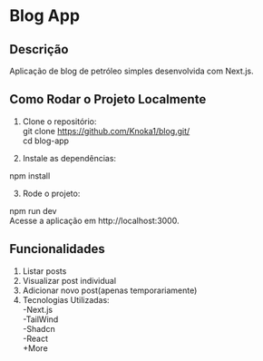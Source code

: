 # Blog App

## Descrição

Aplicação de blog de petróleo simples desenvolvida com Next.js.

## Como Rodar o Projeto Localmente

1. Clone o repositório:\
   git clone https://github.com/Knoka1/blog.git/  
   cd blog-app

2. Instale as dependências:

npm install

3. Rode o projeto:

npm run dev\
Acesse a aplicação em http://localhost:3000.

## Funcionalidades

1. Listar posts
2. Visualizar post individual
3. Adicionar novo post(apenas temporariamente)
4. Tecnologias Utilizadas:\
   -Next.js\
   -TailWind\
   -Shadcn\
   -React\
   +More
